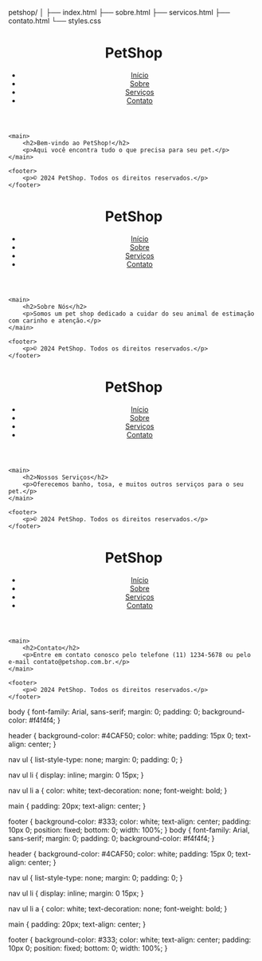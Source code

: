 petshop/
│
├── index.html
├── sobre.html
├── servicos.html
├── contato.html
└── styles.css
<!DOCTYPE html>
<html lang="pt-BR">
<head>
    <meta charset="UTF-8">
    <meta name="viewport" content="width=device-width, initial-scale=1.0">
    <title>PetShop - Página Inicial</title>
    <link rel="stylesheet" href="styles.css">
</head>
<body>
    <header>
        <h1>PetShop</h1>
        <nav>
            <ul>
                <li><a href="index.html">Início</a></li>
                <li><a href="sobre.html">Sobre</a></li>
                <li><a href="servicos.html">Serviços</a></li>
                <li><a href="contato.html">Contato</a></li>
            </ul>
        </nav>
    </header>
    
    <main>
        <h2>Bem-vindo ao PetShop!</h2>
        <p>Aqui você encontra tudo o que precisa para seu pet.</p>
    </main>
    
    <footer>
        <p>© 2024 PetShop. Todos os direitos reservados.</p>
    </footer>
</body>
</html>
<!DOCTYPE html>
<html lang="pt-BR">
<head>
    <meta charset="UTF-8">
    <meta name="viewport" content="width=device-width, initial-scale=1.0">
    <title>PetShop - Sobre</title>
    <link rel="stylesheet" href="styles.css">
</head>
<body>
    <header>
        <h1>PetShop</h1>
        <nav>
            <ul>
                <li><a href="index.html">Início</a></li>
                <li><a href="sobre.html">Sobre</a></li>
                <li><a href="servicos.html">Serviços</a></li>
                <li><a href="contato.html">Contato</a></li>
            </ul>
        </nav>
    </header>
    
    <main>
        <h2>Sobre Nós</h2>
        <p>Somos um pet shop dedicado a cuidar do seu animal de estimação com carinho e atenção.</p>
    </main>
    
    <footer>
        <p>© 2024 PetShop. Todos os direitos reservados.</p>
    </footer>
</body>
</html>
<!DOCTYPE html>
<html lang="pt-BR">
<head>
    <meta charset="UTF-8">
    <meta name="viewport" content="width=device-width, initial-scale=1.0">
    <title>PetShop - Serviços</title>
    <link rel="stylesheet" href="styles.css">
</head>
<body>
    <header>
        <h1>PetShop</h1>
        <nav>
            <ul>
                <li><a href="index.html">Início</a></li>
                <li><a href="sobre.html">Sobre</a></li>
                <li><a href="servicos.html">Serviços</a></li>
                <li><a href="contato.html">Contato</a></li>
            </ul>
        </nav>
    </header>
    
    <main>
        <h2>Nossos Serviços</h2>
        <p>Oferecemos banho, tosa, e muitos outros serviços para o seu pet.</p>
    </main>
    
    <footer>
        <p>© 2024 PetShop. Todos os direitos reservados.</p>
    </footer>
</body>
</html>
<!DOCTYPE html>
<html lang="pt-BR">
<head>
    <meta charset="UTF-8">
    <meta name="viewport" content="width=device-width, initial-scale=1.0">
    <title>PetShop - Contato</title>
    <link rel="stylesheet" href="styles.css">
</head>
<body>
    <header>
        <h1>PetShop</h1>
        <nav>
            <ul>
                <li><a href="index.html">Início</a></li>
                <li><a href="sobre.html">Sobre</a></li>
                <li><a href="servicos.html">Serviços</a></li>
                <li><a href="contato.html">Contato</a></li>
            </ul>
        </nav>
    </header>
    
    <main>
        <h2>Contato</h2>
        <p>Entre em contato conosco pelo telefone (11) 1234-5678 ou pelo e-mail contato@petshop.com.br.</p>
    </main>
    
    <footer>
        <p>© 2024 PetShop. Todos os direitos reservados.</p>
    </footer>
</body>
</html>
body {
    font-family: Arial, sans-serif;
    margin: 0;
    padding: 0;
    background-color: #f4f4f4;
}

header {
    background-color: #4CAF50;
    color: white;
    padding: 15px 0;
    text-align: center;
}

nav ul {
    list-style-type: none;
    margin: 0;
    padding: 0;
}

nav ul li {
    display: inline;
    margin: 0 15px;
}

nav ul li a {
    color: white;
    text-decoration: none;
    font-weight: bold;
}

main {
    padding: 20px;
    text-align: center;
}

footer {
    background-color: #333;
    color: white;
    text-align: center;
    padding: 10px 0;
    position: fixed;
    bottom: 0;
    width: 100%;
}
body {
    font-family: Arial, sans-serif;
    margin: 0;
    padding: 0;
    background-color: #f4f4f4;
}

header {
    background-color: #4CAF50;
    color: white;
    padding: 15px 0;
    text-align: center;
}

nav ul {
    list-style-type: none;
    margin: 0;
    padding: 0;
}

nav ul li {
    display: inline;
    margin: 0 15px;
}

nav ul li a {
    color: white;
    text-decoration: none;
    font-weight: bold;
}

main {
    padding: 20px;
    text-align: center;
}

footer {
    background-color: #333;
    color: white;
    text-align: center;
    padding: 10px 0;
    position: fixed;
    bottom: 0;
    width: 100%;
}
